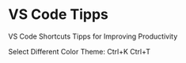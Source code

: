 # VS Code Tipps
VS Code Shortcuts Tipps for Improving Productivity

Select Different Color Theme: Ctrl+K Ctrl+T
